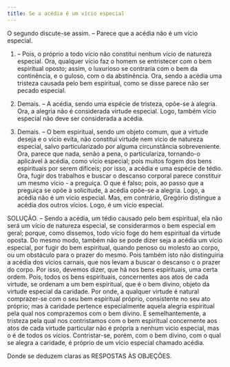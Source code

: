 ```yaml
---
title: Se a acédia é um vício especial
---
```


O segundo discute-se assim. – Parece que a acédia não é um vício especial.  

1. – Pois, o próprio a todo vício não constitui nenhum vício de natureza especial. Ora, qualquer vício faz o homem se entristecer com o bem espiritual oposto; assim, o luxurioso se contraria com o bem da continência, e o guloso, com o da abstinência. Ora, sendo a acédia uma tristeza causada pelo bem espiritual, como se disse parece não ser pecado especial.  

2. Demais. – A acédia, sendo uma espécie de tristeza, opõe-se à alegria. Ora, a alegria não é considerada virtude especial. Logo, também vício especial não deve ser considerada a acédia.  

3. Demais. – O bem espiritual, sendo um objeto comum, que a virtude deseja e o vício evita, não constitui virtude nem vício de natureza especial, salvo particularizado por alguma circunstância sobreveniente. Ora, parece que nada, senão a pena, o particulariza, tornando-o aplicável à acédia, como vício especial; pois muitos fogem dos bens espirituais por serem difíceis; por isso, a acédia e uma espécie de tédio. Ora, fugir dos trabalhos e buscar o descanso corporal parece constituir um mesmo vício - a preguiça. O que é falso; pois, ao passo que a preguiça se opõe à solicitude, à acédia opõe-se a alegria. Logo, a acédia não é um vício especial.  Mas, em contrário, Gregório distingue a acédia dos outros vícios. Logo, é um vício especial.  

SOLUÇÃO. – Sendo a acédia, um tédio causado pelo bem espiritual, ela não será um vício de natureza especial, se considerarmos o bem especial em geral; porque, como dissemos, todo vício foge do hem espiritual da virtude oposta. Do mesmo modo, também não se pode dizer seja a acédia um vício especial, por fugir do bem espiritual, quando penoso ou molesto ao corpo, ou um obstáculo para o prazer do mesmo. Pois também isto não distinguiria a acédia dos vícios carnais, que nos levam a buscar o descanso c o prazer do corpo.  Por isso, devemos dizer, que há nos bens espirituais, uma certa ordem. Pois, todos os bens espirituais, concernentes aos atos de cada virtude, se ordenam a um bem espiritual, que é o bem divino, objeto da virtude especial da caridade. Por onde, a qualquer virtude é natural comprazer-se com o seu bem espiritual próprio, consistente no seu ato próprio; mas à caridade pertence especialmente aquela alegria espiritual pela qual nos comprazemos com o bem divino. E semelhantemente, a tristeza pela qual nos contristamos com o bem espiritual concernente aos atos de cada virtude particular não é própria a nenhum vicio especial, mas o é de todos os vícios. Contristar-se, porém, com o bem divino, com o qual se alegra a caridade, é próprio de um vício especial chamado acédia.  

Donde se deduzem claras as RESPOSTAS ÀS OBJEÇÕES.